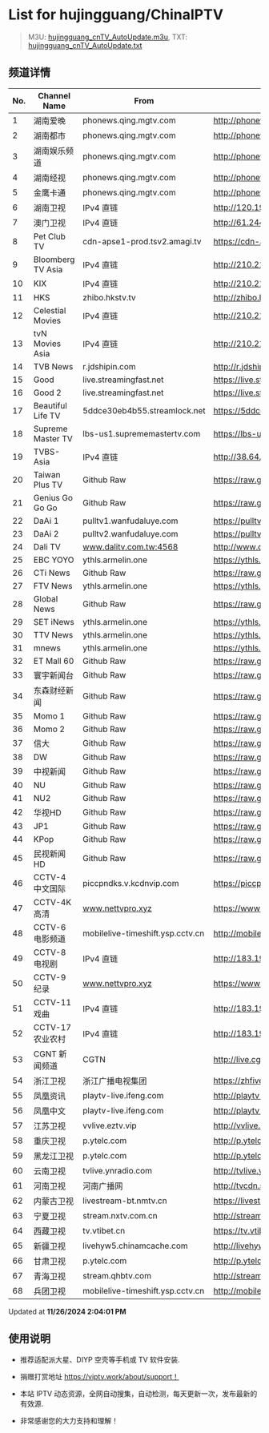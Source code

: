 # List for **hujingguang/ChinaIPTV**

> M3U: [hujingguang_cnTV_AutoUpdate.m3u](./hujingguang_cnTV_AutoUpdate.m3u ), TXT: [hujingguang_cnTV_AutoUpdate.txt](./txt/hujingguang_cnTV_AutoUpdate.txt )

## 频道详情

| No. | Channel Name | From | Source |
| --- | ------------ | ---- | ------ |
| 1 | 湖南爱晚 | phonews.qing.mgtv.com | <http://phonews.qing.mgtv.com/nn_live/nn_x64/dWlwPTEwMy4zOS4yMjYuMTAwJnFpZD0mY2RuZXhfaWQ9d3NfcGhvbmUzJnM9MjMwOWVkMTIwZTFlMDdlYzA4YTJhYjAxYTIzYzY0MmUmdWlkPSZ1dWlkPWUwZWU0ZTViNmE1YzkxZmYxNjQ4NGU0OTZkNWEzODcwLTY3MjdlMjY0JnY9MiZhcz0wJmVzPTE3MzI2MTYxMzE,/HNGGMPP360.m3u8> |
| 2 | 湖南都市 | phonews.qing.mgtv.com | <http://phonews.qing.mgtv.com/nn_live/nn_x64/dWlwPTEwMy4zOS4yMjYuMTAwJnFpZD0mY2RuZXhfaWQ9d3NfcGhvbmUzJnM9NmZiNTY0NzZiYzBkY2Y2NTgxYmVmZWJiZTY1OWU4ZjUmdWlkPSZ1dWlkPWM1NDEwZDY2ZWZjNThlYTc3OTJjMmRiNGQxYjBkMTdmLTY3MjdlMjY0JnY9MiZhcz0wJmVzPTE3MzI2MTA1MzA,/HNDSMPP360.m3u8> |
| 3 | 湖南娱乐频道 | phonews.qing.mgtv.com | <http://phonews.qing.mgtv.com/nn_live/nn_x64/dWlwPTEwMy4zOS4yMjYuMTAwJnFpZD0mY2RuZXhfaWQ9d3NfcGhvbmUzJnM9YjA2ZmUzMjMzYTgwNGNkZjMwMzQ1YWY1N2IwZWVmMTEmdWlkPSZ1dWlkPTYxYThhZjAyY2JiZDcyMjRkYTY4NDRiODUyNmVmMGZhLTY3MjdlMjY0JnY9MiZhcz0wJmVzPTE3MzI2MDQ4MjI,/HNYLMPP360.m3u8> |
| 4 | 湖南经视 | phonews.qing.mgtv.com | <http://phonews.qing.mgtv.com/nn_live/nn_x64/dWlwPTEwMy4zOS4yMjYuMTAwJnFpZD0mY2RuZXhfaWQ9d3NfcGhvbmUzJnM9YjFjOTdlN2I4MWE1ZjU1YmFkNGQyNTQ5ZTliZTdmMzQmdWlkPSZ1dWlkPTllZGJmZGRhNWQ3ZGYyNGUwMTI0ZGQ2NjMzMTNiZjRmLTY3MjdlMjY0JnY9MiZhcz0wJmVzPTE3MzI2MTE4MjA,/HNJSMPP360.m3u8> |
| 5 | 金鹰卡通 | phonews.qing.mgtv.com | <http://phonews.qing.mgtv.com/nn_live/nn_x64/dWlwPTEwMy4zOS4yMjYuMTAwJnFpZD0mY2RuZXhfaWQ9d3NfcGhvbmUzJnM9MTM5OTQ2YTNiOGY4OThmYmNkZDk1NjM1NTA2ZTliNDAmdWlkPSZ1dWlkPTE1YTI2YzdmNGM4YmQzZWRlMWIyMWFjYzgxZDhiNWQ5LTY3MjdlMjY0JnY9MiZhcz0wJmVzPTE3MzI2MTA1NTk,/JYKTMPP360.m3u8> |
| 6 | 湖南卫视 | IPv4 直链 | <http://120.196.232.43:8088/rrs03.hw.gmcc.net/PLTV/651/224/3221226698/1.m3u8> |
| 7 | 澳门卫视 | IPv4 直链 | <http://61.244.22.4/ch1/ch1.live/playlist.m3u8> |
| 8 | Pet Club TV | cdn-apse1-prod.tsv2.amagi.tv | <https://cdn-apse1-prod.tsv2.amagi.tv/linear/amg01076-lightningintern-petclub-samsungnz/playlist.m3u8> |
| 9 | Bloomberg TV Asia | IPv4 直链 | <http://210.210.155.37/dr9445/h/h03/index.m3u8> |
| 10 | KIX | IPv4 直链 | <http://210.210.155.37/dr9445/h/h07/index.m3u8> |
| 11 | HKS | zhibo.hkstv.tv | <http://zhibo.hkstv.tv/livestream/mutfysrq/playlist.m3u8> |
| 12 | Celestial Movies | IPv4 直链 | <http://210.210.155.37/dr9445/h/h14/index.m3u8> |
| 13 | tvN Movies Asia | IPv4 直链 | <http://210.210.155.37/dr9445/h/h21/index.m3u8> |
| 14 | TVB News | r.jdshipin.com | <http://r.jdshipin.com/CkuBd> |
| 15 | Good | live.streamingfast.net | <https://live.streamingfast.net/osmflivech1.m3u8> |
| 16 | Good 2 | live.streamingfast.net | <https://live.streamingfast.net/osmflivech2.m3u8> |
| 17 | Beautiful Life TV | 5ddce30eb4b55.streamlock.net | <https://5ddce30eb4b55.streamlock.net/bltvhd/bltv1/playlist.m3u8> |
| 18 | Supreme Master TV | lbs-us1.suprememastertv.com | <https://lbs-us1.suprememastertv.com/720p.m3u8> |
| 19 | TVBS-Asia | IPv4 直链 | <http://38.64.72.148/hls/modn/list/4005/playlist.m3u8> |
| 20 | Taiwan Plus TV | Github Raw | <https://raw.githubusercontent.com/ChiSheng9/iptv/master/TV78.m3u8> |
| 21 | Genius Go Go Go | Github Raw | <https://raw.githubusercontent.com/ChiSheng9/iptv/master/TV26.m3u8> |
| 22 | DaAi 1 | pulltv1.wanfudaluye.com | <https://pulltv1.wanfudaluye.com/live/tv1.m3u8> |
| 23 | DaAi 2 | pulltv2.wanfudaluye.com | <https://pulltv2.wanfudaluye.com/live/tv2.m3u8> |
| 24 | Dali TV | www.dalitv.com.tw:4568 | <http://www.dalitv.com.tw:4568/live/dali/index.m3u8> |
| 25 | EBC YOYO | ythls.armelin.one | <https://ythls.armelin.one/channel/UCiWRSesvSYmY7YOyz0tv_zQ.m3u8> |
| 26 | CTi News | Github Raw | <https://raw.githubusercontent.com/ChiSheng9/iptv/master/TV28.m3u8> |
| 27 | FTV News | ythls.armelin.one | <https://ythls.armelin.one/channel/UC2VmWn8dAqkzlQqvy02E1PA.m3u8> |
| 28 | Global News | Github Raw | <https://raw.githubusercontent.com/ChiSheng9/iptv/master/TV02.m3u8> |
| 29 | SET iNews | ythls.armelin.one | <https://ythls.armelin.one/channel/UCoNYj9OFHZn3ACmmeRCPwbA.m3u8> |
| 30 | TTV News | ythls.armelin.one | <https://ythls.armelin.one/channel/UC8ROUUjHzEQm-ndb69CX8Ww.m3u8> |
| 31 | mnews | ythls.armelin.one | <https://ythls.armelin.one/channel/UC4LjkybVKXCDlneVXlKAbmw.m3u8> |
| 32 | ET Mall 60 | Github Raw | <https://raw.githubusercontent.com/ChiSheng9/iptv/master/TV18.m3u8> |
| 33 | 寰宇新闻台 | Github Raw | <https://raw.githubusercontent.com/ChiSheng9/iptv/master/TV02.m3u8> |
| 34 | 东森财经新闻 | Github Raw | <https://raw.githubusercontent.com/ChiSheng9/iptv/master/TV03.m3u8> |
| 35 | Momo 1 | Github Raw | <https://raw.githubusercontent.com/ChiSheng9/iptv/master/TV04.m3u8> |
| 36 | Momo 2 | Github Raw | <https://raw.githubusercontent.com/ChiSheng9/iptv/master/TV05.m3u8> |
| 37 | 信大 | Github Raw | <https://raw.githubusercontent.com/ChiSheng9/iptv/master/TV07.m3u8> |
| 38 | DW | Github Raw | <https://raw.githubusercontent.com/ChiSheng9/iptv/master/TV08.m3u8> |
| 39 | 中视新闻 | Github Raw | <https://raw.githubusercontent.com/ChiSheng9/iptv/master/TV09.m3u8> |
| 40 | NU | Github Raw | <https://raw.githubusercontent.com/ChiSheng9/iptv/master/TV10.m3u8> |
| 41 | NU2 | Github Raw | <https://raw.githubusercontent.com/ChiSheng9/iptv/master/TV14.m3u8> |
| 42 | 华视HD | Github Raw | <https://raw.githubusercontent.com/ChiSheng9/iptv/master/TV12.m3u8> |
| 43 | JP1 | Github Raw | <https://raw.githubusercontent.com/ChiSheng9/iptv/master/TV15.m3u8> |
| 44 | KPop | Github Raw | <https://raw.githubusercontent.com/ChiSheng9/iptv/master/TV16.m3u8> |
| 45 | 民视新闻HD | Github Raw | <https://raw.githubusercontent.com/ChiSheng9/iptv/master/TV17.m3u8> |
| 46 | CCTV-4 中文国际 | piccpndks.v.kcdnvip.com | <https://piccpndks.v.kcdnvip.com/audio/cctv4_2/index.m3u8?playHost=piccpndks.v.kcdnvip.com> |
| 47 | CCTV-4K 高清 | www.nettvpro.xyz | <https://www.nettvpro.xyz/player/videojs.php?url=https://liveop.cctv.cn/hls/4KHD/playlist.m3u8> |
| 48 | CCTV-6 电影频道 | mobilelive-timeshift.ysp.cctv.cn | <http://mobilelive-timeshift.ysp.cctv.cn/timeshift/ysp/2013693901/timeshift.m3u8?delay=0> |
| 49 | CCTV-8 电视剧 | IPv4 直链 | <http://183.196.25.171:808/hls/77/index.m3u8> |
| 50 | CCTV-9 纪录 | www.nettvpro.xyz | <https://www.nettvpro.xyz/player/videojs.php?url=http://123.184.28.3/hlslive-tx-cdn.ysp.cctv.cn/012/2024078603.m3u8> |
| 51 | CCTV-11 戏曲 | IPv4 直链 | <http://183.196.25.171:808/hls/11/index.m3u8> |
| 52 | CCTV-17 农业农村 | IPv4 直链 | <http://183.196.25.171:808/hls/93/index.m3u8> |
| 53 | CGNT 新闻频道 | CGTN | <http://live.cgtn.com/1000/prog_index.m3u8> |
| 54 | 浙江卫视 | 浙江广播电视集团 | <https://zhfivel02.cztv.com/channel01/720p.m3u8?auth_key=1732590908-09c591d0c108b168cb63ad87c0c81ff2-0-af3fc21399271f538c92654631a2f924> |
| 55 | 凤凰资讯 | playtv-live.ifeng.com | <http://playtv-live.ifeng.com/live/06OLEEWQKN4_audio.m3u8> |
| 56 | 凤凰中文 | playtv-live.ifeng.com | <http://playtv-live.ifeng.com/live/06OLEGEGM4G_audio.m3u8> |
| 57 | 江苏卫视 | vvlive.eztv.vip | <http://vvlive.eztv.vip/hwsstnew/hwsstnew.m3u8?auth_key=1710810832-0-0-70d15b6eab3c5342adefba848a4d9067> |
| 58 | 重庆卫视 | p.ytelc.com | <http://p.ytelc.com/videojs.php?id=https://sjlivecdn9.cbg.cn/202411261018/app_2/_definst_/ls_2.stream/chunklist.m3u8> |
| 59 | 黑龙江卫视 | p.ytelc.com | <http://p.ytelc.com/videojs.php?id=https://idclive.hljtv.com:4430/live/hljws_own.m3u8> |
| 60 | 云南卫视 | tvlive.ynradio.com | <http://tvlive.ynradio.com/live/yunnanweishi/chunks.m3u8> |
| 61 | 河南卫视 | 河南广播网 | <http://tvcdn.stream3.hndt.com/tv/65c4a6d5017e1000b2b6ea2500000000_transios/playlist.m3u8?wsSecret=4226f02fbf9db5f21a2372acd2b4b956&wsTime=1732594735> |
| 62 | 内蒙古卫视 | livestream-bt.nmtv.cn | <https://livestream-bt.nmtv.cn/nmtv/2314general.m3u8?txSecret=35f2dd39972cede5222c6bd2c0efe24b&txTime=77395680> |
| 63 | 宁夏卫视 | stream.nxtv.com.cn | <http://stream.nxtv.com.cn/wspd/sd/live.m3u8?_upt=6a2592101732734658> |
| 64 | 西藏卫视 | tv.vtibet.cn | <https://tv.vtibet.cn/live/tzNmj6ZxiPW7ws.m3u8?secret=c61332d895f5ae564f55b8b086414018&time=67454a71> |
| 65 | 新疆卫视 | livehyw5.chinamcache.com | <http://livehyw5.chinamcache.com/hyw/zb01.m3u8?txSecret=ac4608d03b3fec4557d137827a3f4bb6&txTime=95A66655> |
| 66 | 甘肃卫视 | p.ytelc.com | <http://p.ytelc.com/videojs.php?id=https://hls.gstv.com.cn/49048r/6e1sy2.m3u8> |
| 67 | 青海卫视 | stream.qhbtv.com | <http://stream.qhbtv.com/qhws/sd/live.m3u8?_upt=bd300f2f1732594208> |
| 68 | 兵团卫视 | mobilelive-timeshift.ysp.cctv.cn | <http://mobilelive-timeshift.ysp.cctv.cn/timeshift/ysp/2022606701/timeshift.m3u8?delay=0> |

Updated at **11/26/2024 2:04:01 PM**

## 使用说明

- 推荐适配派大星、DIYP 空壳等手机或 TV 软件安装.

- 捐赠打赏地址 <https://viptv.work/about/support！>

- 本站 IPTV 动态资源，全网自动搜集，自动检测，每天更新一次，发布最新的有效源.

- 非常感谢您的大力支持和理解！
